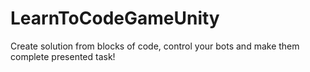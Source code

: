 # LearnToCodeGameUnity
Create solution from blocks of code, control your bots and make them complete presented task!
